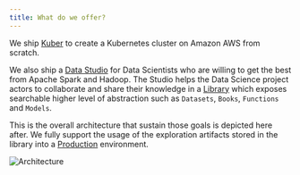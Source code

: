 ```yaml
---
title: What do we offer?
---
```


We ship [Kuber](/docs/what/kuber) to create a Kubernetes cluster on Amazon AWS from scratch.

We also ship a [Data Studio](/docs/what/studio) for Data Scientists who are willing to get the best from Apache Spark and Hadoop. The Studio helps the Data Science project actors to collaborate and share their knowledge in a [Library](/docs/what/library) which exposes searchable higher level of abstraction such as `Datasets`, `Books`, `Functions` and `Models`.

This is the overall architecture that sustain those goals is depicted here after. We fully support the usage of the exploration artifacts stored in the library into a [Production](/docs/why/exploration-to-production) environment.

![Architecture](/images/datalayer/architecture.svg "Architecture")
